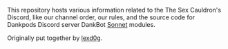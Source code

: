 This repository hosts various information related to the The Sex Cauldron's Discord, like our channel order, our rules, and the source code for Dankpods Discord server DankBot [Sonnet](https://sonnet-discord.github.io) modules.

Originally put together by [lexd0g](https://github.com/lexd0g/dankcord-stuff).
